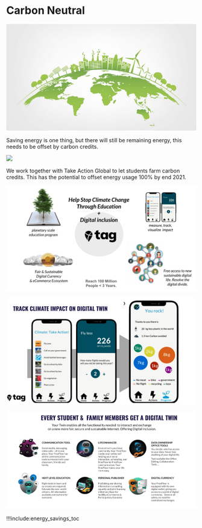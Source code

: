 # Carbon Neutral

![](img/carbon_neutral_logo2.png)

Saving energy is one thing, but there will still be remaining energy, this needs to be offset by carbon credits.

![](img/carbon_neutral1.png)

We work together with Take Action Global to let students farm carbon credits.
This has the potential to offset energy usage 100% by end 2021.

![](img/carbon_netural2.png)

![](img/carbon_neutral3.png)

![](img/carbon_neutral4.png)

!!!include:energy_savings_toc